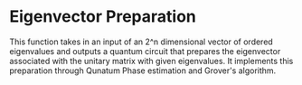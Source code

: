 # Eigenvector Preparation
This function takes in an input of an 2^n dimensional vector of ordered eigenvalues and outputs a quantum circuit that prepares the eigenvector associated with the unitary matrix with given eigenvalues.
It implements this preparation through Qunatum Phase estimation and Grover's algorithm.

